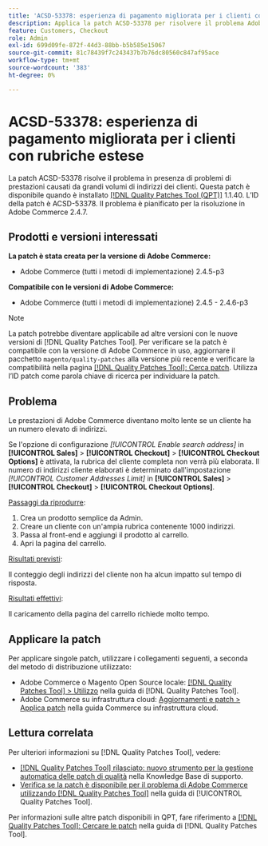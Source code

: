 ```yaml
---
title: 'ACSD-53378: esperienza di pagamento migliorata per i clienti con rubriche estese'
description: Applica la patch ACSD-53378 per risolvere il problema Adobe Commerce in presenza di problemi di prestazioni causati da grandi volumi di indirizzi dei clienti.
feature: Customers, Checkout
role: Admin
exl-id: 699d09fe-872f-44d3-88bb-b5b585e15067
source-git-commit: 81c78439f7c243437b7b76dc80560c847af95ace
workflow-type: tm+mt
source-wordcount: '383'
ht-degree: 0%

---
```


# ACSD-53378: esperienza di pagamento migliorata per i clienti con rubriche estese

La patch ACSD-53378 risolve il problema in presenza di problemi di prestazioni causati da grandi volumi di indirizzi dei clienti. Questa patch è disponibile quando è installato [[!DNL Quality Patches Tool (QPT)]](https://experienceleague.adobe.com/it/docs/commerce-knowledge-base/kb/announcements/commerce-announcements/magento-quality-patches-released-new-tool-to-self-serve-quality-patches) 1.1.40. L’ID della patch è ACSD-53378. Il problema è pianificato per la risoluzione in Adobe Commerce 2.4.7.

## Prodotti e versioni interessati

**La patch è stata creata per la versione di Adobe Commerce:**

* Adobe Commerce (tutti i metodi di implementazione) 2.4.5-p3

**Compatibile con le versioni di Adobe Commerce:**

* Adobe Commerce (tutti i metodi di implementazione) 2.4.5 - 2.4.6-p3

>[!NOTE]
>
>La patch potrebbe diventare applicabile ad altre versioni con le nuove versioni di [!DNL Quality Patches Tool]. Per verificare se la patch è compatibile con la versione di Adobe Commerce in uso, aggiornare il pacchetto `magento/quality-patches` alla versione più recente e verificare la compatibilità nella pagina [[!DNL Quality Patches Tool]: Cerca patch](https://experienceleague.adobe.com/tools/commerce-quality-patches/index.html?lang=it). Utilizza l’ID patch come parola chiave di ricerca per individuare la patch.

## Problema

Le prestazioni di Adobe Commerce diventano molto lente se un cliente ha un numero elevato di indirizzi.

Se l&#39;opzione di configurazione *[!UICONTROL Enable search address]* in **[!UICONTROL Sales]** > **[!UICONTROL Checkout]** > **[!UICONTROL Checkout Options]** è attivata, la rubrica del cliente completa non verrà più elaborata. Il numero di indirizzi cliente elaborati è determinato dall&#39;impostazione *[!UICONTROL Customer Addresses Limit]* in **[!UICONTROL Sales]** > **[!UICONTROL Checkout]** > **[!UICONTROL Checkout Options]**.

<u>Passaggi da riprodurre</u>:

1. Crea un prodotto semplice da Admin.
1. Creare un cliente con un&#39;ampia rubrica contenente 1000 indirizzi.
1. Passa al front-end e aggiungi il prodotto al carrello.
1. Apri la pagina del carrello.

<u>Risultati previsti</u>:

Il conteggio degli indirizzi del cliente non ha alcun impatto sul tempo di risposta.

<u>Risultati effettivi</u>:

Il caricamento della pagina del carrello richiede molto tempo.

## Applicare la patch

Per applicare singole patch, utilizzare i collegamenti seguenti, a seconda del metodo di distribuzione utilizzato:

* Adobe Commerce o Magento Open Source locale: [[!DNL Quality Patches Tool] > Utilizzo](/help/tools/quality-patches-tool/usage.md) nella guida di [!DNL Quality Patches Tool].
* Adobe Commerce su infrastruttura cloud: [Aggiornamenti e patch > Applica patch](https://experienceleague.adobe.com/docs/commerce-cloud-service/user-guide/develop/upgrade/apply-patches.html?lang=it) nella guida Commerce su infrastruttura cloud.

## Lettura correlata

Per ulteriori informazioni su [!DNL Quality Patches Tool], vedere:

* [[!DNL Quality Patches Tool] rilasciato: nuovo strumento per la gestione automatica delle patch di qualità](https://experienceleague.adobe.com/it/docs/commerce-knowledge-base/kb/announcements/commerce-announcements/magento-quality-patches-released-new-tool-to-self-serve-quality-patches) nella Knowledge Base di supporto.
* [Verifica se la patch è disponibile per il problema di Adobe Commerce utilizzando  [!DNL Quality Patches Tool]](/help/tools/quality-patches-tool/patches-available-in-qpt/check-patch-for-magento-issue-with-magento-quality-patches.md) nella guida di [!UICONTROL Quality Patches Tool].


Per informazioni sulle altre patch disponibili in QPT, fare riferimento a [[!DNL Quality Patches Tool]: Cercare le patch](https://experienceleague.adobe.com/tools/commerce-quality-patches/index.html?lang=it) nella guida di [!DNL Quality Patches Tool].
